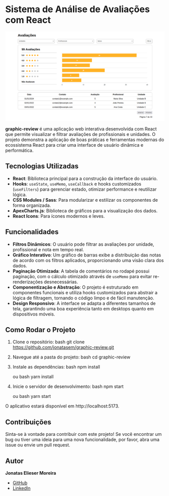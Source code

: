 # Sistema de Análise de Avaliações com React

![Banner do Projeto](./src/assets/img/graphic.png)

**graphic-review** é uma aplicação web interativa desenvolvida com React que permite visualizar e filtrar avaliações de profissionais e unidades. O projeto demonstra a aplicação de boas práticas e ferramentas modernas do ecossistema React para criar uma interface de usuário dinâmica e performática.

## Tecnologias Utilizadas

- **React**: Biblioteca principal para a construção da interface do usuário.
- **Hooks**: `useState`, `useMemo`, `useCallback` e hooks customizados (`useFilters`) para gerenciar estado, otimizar performance e reutilizar lógica.
- **CSS Modules / Sass**: Para modularizar e estilizar os componentes de forma organizada.
- **ApexCharts.js**: Biblioteca de gráficos para a visualização dos dados.
- **React Icons**: Para ícones modernos e leves.

## Funcionalidades

- **Filtros Dinâmicos**: O usuário pode filtrar as avaliações por unidade, profissional e nota em tempo real.
- **Gráfico Interativo**: Um gráfico de barras exibe a distribuição das notas de acordo com os filtros aplicados, proporcionando uma visão clara dos dados.
- **Paginação Otimizada**: A tabela de comentários no rodapé possui paginação, com o cálculo otimizado através de `useMemo` para evitar re-renderizações desnecessárias.
- **Componentização e Abstração**: O projeto é estruturado em componentes funcionais e utiliza hooks customizados para abstrair a lógica de filtragem, tornando o código limpo e de fácil manutenção.
- **Design Responsivo**: A interface se adapta a diferentes tamanhos de tela, garantindo uma boa experiência tanto em desktops quanto em dispositivos móveis.

## Como Rodar o Projeto

1. Clone o repositório:
   bash
   git clone https://github.com/jonatasem/graphic-review.git
   

2. Navegue até a pasta do projeto:
   bash
   cd graphic-review

3. Instale as dependências:
   bash
   npm install
   
   ou
   bash
   yarn install
   

4. Inicie o servidor de desenvolvimento:
   bash
   npm start
   
   ou
   bash
   yarn start
   

O aplicativo estará disponível em http://localhost:5173.

## Contribuições

Sinta-se à vontade para contribuir com este projeto! Se você encontrar um bug ou tiver uma ideia para uma nova funcionalidade, por favor, abra uma issue ou envie um pull request.

## Autor

**Jonatas Elieser Moreira**

- [GitHub](https://github.com/jonatasem)
- [LinkedIn](https://www.linkedin.com/in/jonatasem)

